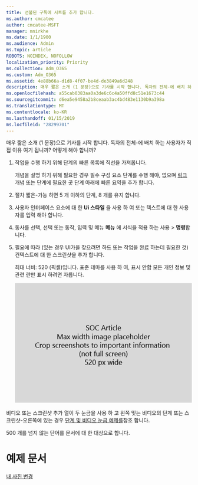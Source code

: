 ```yaml
---
title: 선불된 구독에 시트를 추가 합니다.
ms.author: cmcatee
author: cmcatee-MSFT
manager: mnirkhe
ms.date: 1/1/1900
ms.audience: Admin
ms.topic: article
ROBOTS: NOINDEX, NOFOLLOW
localization_priority: Priority
ms.collection: Adm_O365
ms.custom: Adm_O365
ms.assetid: 4e88b66a-d1d8-4f07-be4d-de3849a6d248
description: 매우 짧은 소개 (1 문장)으로 기사를 시작 합니다. 독자의 전체-에 배치 하는 사용자가 직접 이유 여기 됩니까? 어떻게 해야 합니까?
ms.openlocfilehash: a55cab0383aa0a3de6c6c4a50ffd8c51e1673c44
ms.sourcegitcommit: d6ea5e9458a2b8ceaab3ac4bd483e1130b9a398a
ms.translationtype: MT
ms.contentlocale: ko-KR
ms.lasthandoff: 01/15/2019
ms.locfileid: "28299701"
---
```

매우 짧은 소개 (1 문장)으로 기사를 시작 합니다. 독자의 전체-에 배치 하는 사용자가 직접 이유 여기 됩니까? 어떻게 해야 합니까? 
  
1. 작업을 수행 하기 위해 단계의 빠른 목록에 직선을 가져옵니다.
    
    개념을 설명 하기 위해 필요한 경우 필수 구성 요소 단계를 수행 해야, 없으며 [링크](https://support.office.com/article/f37e7984-cf03-4fde-92d3-82970d7e241b.aspx) 개념 또는 단계에 필요한 곳 단계 아래에 빠른 요약을 추가 합니다. 
    
2. 절차 짧은-가능 하면 5 개 이하의 단계, 8 개를 유지 합니다.
    
3. 사용자 인터페이스 요소에 대 한 **Ui 스타일** 을 사용 하 여 또는 텍스트에 대 한 사용자를 입력 해야 합니다. 
    
4. 동사를 선택, 선택 또는 동작, 입력 및 메뉴 **메뉴** 에 서식을 적용 하는 사용 \> **명령**합니다.
    
5. 필요에 따라 (있는 경우 UI가을 찾으려면 하드 또는 작업을 완료 하는데 필요한 것) 컨텍스트에 대 한 스크린샷을 추가 합니다.
    
    최대 너비: 520 (픽셀)입니다. 표준 테마를 사용 하 여, 표시 안함 모든 개인 정보 및 관련 란만 표시 하려면 자릅니다. 
    
    ![개체 틀-SOC 문서 이미지에 대 한 최대 너비는 520 픽셀](media/7d43d3be-8658-4a5b-aa15-ed62a47a2b24.png)
  
비디오 또는 스크린샷 추가 열이 두 눈금을 사용 하 고 왼쪽 및는 비디오의 단계 또는 스크린샷-오른쪽에 있는 경우 [단계 및 비디오 눈금 예제를](https://support.office.com/article/14ce8e82-efa0-47f5-bb84-94f078db3dae.aspx)참조 합니다. 
  
500 개를 넘지 않는 단어를 문서에 대 한 대상으로 합니다.
  
# <a name="example-article"></a>예제 문서

[내 사진 변경](https://support.office.com/article/555376e0-1fca-49ba-8434-307a0525c767.aspx)
  

